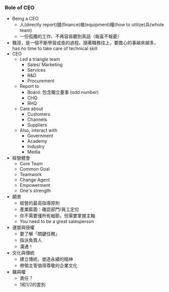 
### Role of CEO

* Being a CEO
	* 人(directly report)錢(finance)槍(equipment)糧(how to utilize)兵(whole team)
	* 一份孤獨的工作、不再容易聽到真話（報喜不報憂）
* 職涯，是一個不斷學習成長的過程。隨著職務往上，要擔心的事越來越多， has no time to take care of technical skill
* CEO 
	* Led a triangle team
		* Sales/ Marketing
		* Services
		* R&D
		* Procurement
	* Report to 
		* Board: 包含獨立董事 (odd number)
		* CHQ
		* RHQ
	* Care about
		* Customers
		* Channels
		* Suppliers
	* Also, interact with
		* Government
		* Academy
		* Industry
		* Media
* 經營體會
	* Core Team
	* Common Goal
	* Teamwork
	* Change Agent
	* Empowerment
	* One's strength
* 願景
	* 經營的最高指導原則
	* 產業藍圖：確認部門/員工定位
	* 你不需要懂所有細節，但需要掌握主軸
	* You need to be a great salesperson
* 運營與授權
	* 要了解「關鍵任務」
	* 指派負責人
	* 溝通！
* 文化與傳統
	* 建立傳統，塑造永續的精神
	* 帶領主管值得尊敬的企業文化
* 職與權
	* 責任？
	* 1和1/2的差別
	  